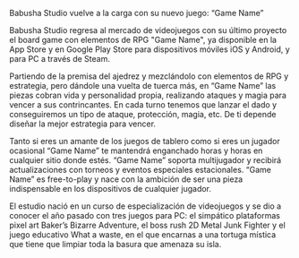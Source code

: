 Babusha Studio vuelve a la carga con su nuevo juego: “Game Name”

Babusha Studio regresa al mercado de videojuegos con su último proyecto el board game con elementos de RPG "Game Name", ya disponible en la App Store y en Google Play Store para dispositivos móviles iOS y Android, y para PC a través de Steam. 

Partiendo de la premisa del ajedrez y mezclándolo con elementos de RPG y estrategia, pero dándole una vuelta de tuerca más, en “Game Name” las piezas cobran vida y personalidad propia, realizando ataques y magia para vencer a sus contrincantes. En cada turno tenemos que lanzar el dado y conseguiremos un tipo de ataque, protección, magia, etc. De ti depende diseñar la mejor estrategia para vencer.

Tanto si eres un amante de los juegos de tablero como si eres un jugador ocasional “Game Name” te mantendrá enganchado horas y horas en cualquier sitio donde estés. “Game Name” soporta multijugador y recibirá actualizaciones con torneos y eventos especiales estacionales. “Game Name” es free-to-play y nace con la ambición de ser una pieza indispensable en los dispositivos de cualquier jugador.

El estudio nació en un curso de especialización de videojuegos y se dio a conocer el año pasado con tres juegos para PC: el simpático plataformas pixel art Baker’s Bizarre Adventure, el boss rush 2D Metal Junk Fighter y el juego educativo What a waste, en el que encarnas a una tortuga mística que tiene que limpiar toda la basura que amenaza su isla.
